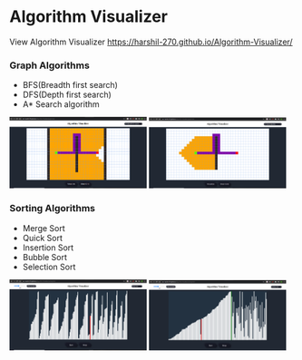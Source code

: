 # Algorithm Visualizer


View Algorithm Visualizer
https://harshil-270.github.io/Algorithm-Visualizer/


<h3>Graph Algorithms</h3>
<ul> 
  <li>BFS(Breadth first search)</li>
  <li>DFS(Depth first search)</li>
  <li>A* Search algorithm</li>
</ul>
<div> 
  <img src="images/image1.PNG" alt="Graph visulization(BFS)" width=48% />
  <img src="images/image2.PNG" alt="Graph visulization(A*)" width=48%/>
</div>


<h3>Sorting Algorithms</h3>
<ul> 
  <li>Merge Sort</li>
  <li>Quick Sort</li>
  <li>Insertion Sort</li>
  <li>Bubble Sort</li>
  <li>Selection Sort</li>
</ul>
<div>
  <img src="images/image3.PNG" alt="Sorting visulization(Merge)" width=48%/>
  <img src="images/image4.PNG" alt="Sorting visulization(Insertion)" width=48%/>
</div>
